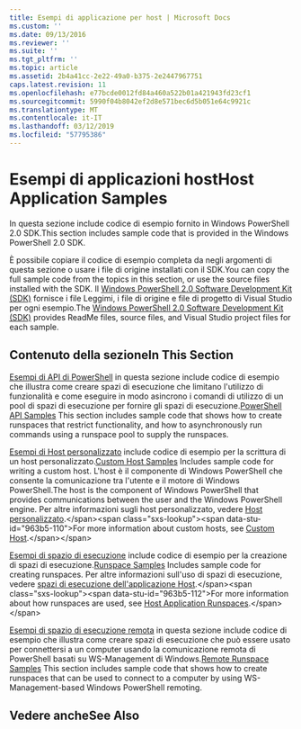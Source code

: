 ```yaml
---
title: Esempi di applicazione per host | Microsoft Docs
ms.custom: ''
ms.date: 09/13/2016
ms.reviewer: ''
ms.suite: ''
ms.tgt_pltfrm: ''
ms.topic: article
ms.assetid: 2b4a41cc-2e22-49a0-b375-2e2447967751
caps.latest.revision: 11
ms.openlocfilehash: e77bcde0012fd84a460a522b01a421943fd23cf1
ms.sourcegitcommit: 5990f04b8042ef2d8e571bec6d5b051e64c9921c
ms.translationtype: MT
ms.contentlocale: it-IT
ms.lasthandoff: 03/12/2019
ms.locfileid: "57795386"
---
```

# <a name="host-application-samples"></a><span data-ttu-id="963b5-102">Esempi di applicazioni host</span><span class="sxs-lookup"><span data-stu-id="963b5-102">Host Application Samples</span></span>

<span data-ttu-id="963b5-103">In questa sezione include codice di esempio fornito in Windows PowerShell 2.0 SDK.</span><span class="sxs-lookup"><span data-stu-id="963b5-103">This section includes sample code that is provided in the Windows PowerShell 2.0 SDK.</span></span>

 <span data-ttu-id="963b5-104">È possibile copiare il codice di esempio completa da negli argomenti di questa sezione o usare i file di origine installati con il SDK.</span><span class="sxs-lookup"><span data-stu-id="963b5-104">You can copy the full sample code from the topics in this section, or use the source files installed with the SDK.</span></span> <span data-ttu-id="963b5-105">Il [Windows PowerShell 2.0 Software Development Kit (SDK)](https://www.microsoft.com/en-us/download/details.aspx?id=2560) fornisce i file Leggimi, i file di origine e file di progetto di Visual Studio per ogni esempio.</span><span class="sxs-lookup"><span data-stu-id="963b5-105">The [Windows PowerShell 2.0 Software Development Kit (SDK)](https://www.microsoft.com/en-us/download/details.aspx?id=2560) provides ReadMe files, source files, and Visual Studio project files for each sample.</span></span>

## <a name="in-this-section"></a><span data-ttu-id="963b5-106">Contenuto della sezione</span><span class="sxs-lookup"><span data-stu-id="963b5-106">In This Section</span></span>

 <span data-ttu-id="963b5-107">[Esempi di API di PowerShell](./windows-powershell-api-samples.md) in questa sezione include codice di esempio che illustra come creare spazi di esecuzione che limitano l'utilizzo di funzionalità e come eseguire in modo asincrono i comandi di utilizzo di un pool di spazi di esecuzione per fornire gli spazi di esecuzione.</span><span class="sxs-lookup"><span data-stu-id="963b5-107">[PowerShell API Samples](./windows-powershell-api-samples.md) This section includes sample code that shows how to create runspaces that restrict functionality, and how to asynchronously run commands using a runspace pool to supply the runspaces.</span></span>

 <span data-ttu-id="963b5-108">[Esempi di Host personalizzato](./custom-host-samples.md) include codice di esempio per la scrittura di un host personalizzato.</span><span class="sxs-lookup"><span data-stu-id="963b5-108">[Custom Host Samples](./custom-host-samples.md) Includes sample code for writing a custom host.</span></span> <span data-ttu-id="963b5-109">L'host è il componente di Windows PowerShell che consente la comunicazione tra l'utente e il motore di Windows PowerShell.</span><span class="sxs-lookup"><span data-stu-id="963b5-109">The host is the component of Windows PowerShell that provides communications between the user and the Windows PowerShell engine.</span></span> <span data-ttu-id="963b5-110">Per altre informazioni sugli host personalizzato, vedere [Host personalizzato](https://msdn.microsoft.com/en-us/library/ee706563(v=vs.85).aspx).</span><span class="sxs-lookup"><span data-stu-id="963b5-110">For more information about custom hosts, see [Custom Host](https://msdn.microsoft.com/en-us/library/ee706563(v=vs.85).aspx).</span></span>

 <span data-ttu-id="963b5-111">[Esempi di spazio di esecuzione](./runspace-samples.md) include codice di esempio per la creazione di spazi di esecuzione.</span><span class="sxs-lookup"><span data-stu-id="963b5-111">[Runspace Samples](./runspace-samples.md) Includes sample code for creating runspaces.</span></span> <span data-ttu-id="963b5-112">Per altre informazioni sull'uso di spazi di esecuzione, vedere [spazi di esecuzione dell'applicazione Host](https://msdn.microsoft.com/en-us/library/ee706563(v=vs.85).aspx).</span><span class="sxs-lookup"><span data-stu-id="963b5-112">For more information about how runspaces are used, see [Host Application Runspaces](https://msdn.microsoft.com/en-us/library/ee706563(v=vs.85).aspx).</span></span>

 <span data-ttu-id="963b5-113">[Esempi di spazio di esecuzione remota](./remote-runspace-samples.md) in questa sezione include codice di esempio che illustra come creare spazi di esecuzione che può essere usato per connettersi a un computer usando la comunicazione remota di PowerShell basati su WS-Management di Windows.</span><span class="sxs-lookup"><span data-stu-id="963b5-113">[Remote Runspace Samples](./remote-runspace-samples.md) This section includes sample code that shows how to create runspaces that can be used to connect to a computer by using WS-Management-based Windows PowerShell remoting.</span></span>

## <a name="see-also"></a><span data-ttu-id="963b5-114">Vedere anche</span><span class="sxs-lookup"><span data-stu-id="963b5-114">See Also</span></span>
